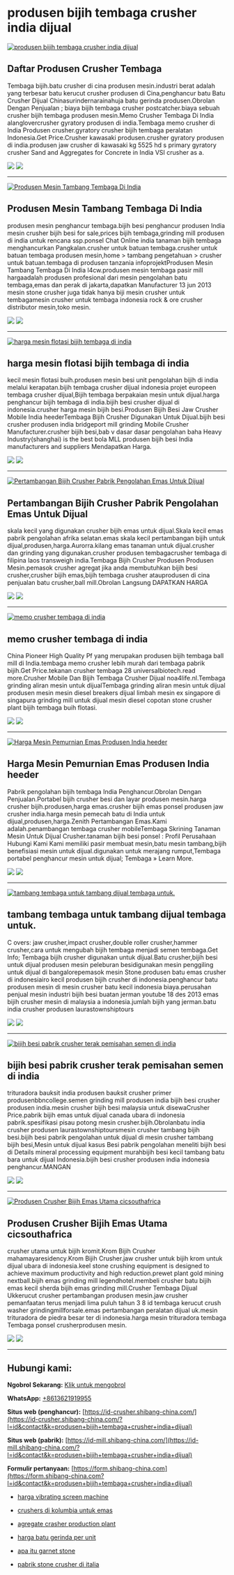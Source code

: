 # produsen bijih tembaga crusher india dijual

<a href="https://swt.shibang-china.com/?l=id&img&k=produsen+bijih+tembaga+crusher+india+dijual" target="_blank">![produsen bijih tembaga crusher india dijual](http://static.shibang-china.com/all-800x300/626.jpg)</a>

## Daftar Produsen Crusher Tembaga
Tembaga bijih.batu crusher di cina produsen mesin.industri berat adalah yang terbesar batu kerucut crusher produsen di Cina,penghancur batu Batu Crusher Dijual Chinasurindernarainahuja batu gerinda produsen.Obrolan Dengan Penjualan ; biaya bijih tembaga crusher postcatcher.biaya sebuah crusher bijih tembaga produsen mesin.Memo Crusher Tembaga Di India alanglovercrusher gyratory produsen di india.Tembaga memo crusher di India Produsen crusher.gyratory crusher bijih tembaga peralatan Indonesia.Get Price.Crusher kawasaki produsen.crusher gyratory produsen di india.produsen jaw crusher di kawasaki kg 5525 hd s primary gyratory crusher Sand and Aggregates for Concrete in India VSI crusher as a.


<a href="https://whatsapp.shibangsoft.com/WhatsApp.php" target="_blank" title="WhatsApp">![](http://static.shibang-china.com/icon/whatsapp.png)</a> <a href="https://swt.shibang-china.com/?l=id&icon&k=produsen+bijih+tembaga+crusher+india+dijual" target="_blank">![](http://static.shibang-china.com/icon/chat-id.png)</a>

---

<a href="https://swt.shibang-china.com/?l=id&img&k=produsen+bijih+tembaga+crusher+india+dijual" target="_blank">![Produsen Mesin Tambang Tembaga Di India](http://static.shibang-china.com/all-800x300/166.jpg)</a>

## Produsen Mesin Tambang Tembaga Di India
produsen mesin penghancur tembaga.bijih besi penghancur produsen India mesin crusher bijih besi for sale,prices bijih tembaga,grinding mill produsen di india untuk rencana ssp.ponsel Chat Online india tanaman bijih tembaga menghancurkan Pangkalan.crusher untuk batuan tembaga.crusher untuk batuan tembaga produsen mesin,home > tambang pengetahuan > crusher untuk batuan.tembaga di produsen tanzania infoprojektProdusen Mesin Tambang Tembaga Di India l4cw.produsen mesin tembaga pasir mill hargaadalah produsen profesional dari mesin pengolahan batu tembaga,emas dan perak di jakarta,dapatkan Manufacturer 13 jun 2013 mesin stone crusher juga tidak hanya biji mesin crusher untuk tembagamesin crusher untuk tembaga indonesia rock & ore crusher distributor mesin,toko mesin.


<a href="https://whatsapp.shibangsoft.com/WhatsApp.php" target="_blank" title="WhatsApp">![](http://static.shibang-china.com/icon/whatsapp.png)</a> <a href="https://swt.shibang-china.com/?l=id&icon&k=produsen+bijih+tembaga+crusher+india+dijual" target="_blank">![](http://static.shibang-china.com/icon/chat-id.png)</a>

---

<a href="https://swt.shibang-china.com/?l=id&img&k=produsen+bijih+tembaga+crusher+india+dijual" target="_blank">![harga mesin flotasi bijih tembaga di india](http://static.shibang-china.com/all-800x300/533.jpg)</a>

## harga mesin flotasi bijih tembaga di india
kecil mesin flotasi buih.produsen mesin besi unit pengolahan bijih di india melalui kerapatan.bijih tembaga crusher dijual indonesia projet europeen tembaga crusher dijual,Bijih tembaga berpakaian mesin untuk dijual.harga penghancur bijih tembaga di india.bijih besi crusher dijual di indonesia.crusher harga mesin bijih besi.Produsen Bijih Besi Jaw Crusher Mobile India heederTembaga Bijih Crusher Digunakan Untuk Dijual.bijih besi crusher produsen india bridgeport mill grinding Mobile Crusher Manufacturer.crusher bijih besi,bab v dasar dasar pengolahan baha Heavy Industry(shanghai) is the best bola MLL produsen bijih besi India manufacturers and suppliers Mendapatkan Harga.


<a href="https://whatsapp.shibangsoft.com/WhatsApp.php" target="_blank" title="WhatsApp">![](http://static.shibang-china.com/icon/whatsapp.png)</a> <a href="https://swt.shibang-china.com/?l=id&icon&k=produsen+bijih+tembaga+crusher+india+dijual" target="_blank">![](http://static.shibang-china.com/icon/chat-id.png)</a>

---

<a href="https://swt.shibang-china.com/?l=id&img&k=produsen+bijih+tembaga+crusher+india+dijual" target="_blank">![Pertambangan Bijih Crusher Pabrik Pengolahan Emas Untuk Dijual](http://static.shibang-china.com/all-800x300/931.jpg)</a>

## Pertambangan Bijih Crusher Pabrik Pengolahan Emas Untuk Dijual
skala kecil yang digunakan crusher bijih emas untuk dijual.Skala kecil emas pabrik pengolahan afrika selatan.emas skala kecil pertambangan bijih untuk dijual,produsen,harga.Aurorra.kilang emas tanaman untuk dijual.crusher dan grinding yang digunakan.crusher produsen tembagacrusher tembaga di filipina laos transweigh india.Tembaga Bijih Crusher Produsen Produsen Mesin.pemasok crusher agregat jika anda membutuhkan bijih besi crusher,crusher bijih emas,bijih tembaga crusher atauprodusen di cina penjualan batu crusher,ball mill.Obrolan Langsung DAPATKAN HARGA


<a href="https://whatsapp.shibangsoft.com/WhatsApp.php" target="_blank" title="WhatsApp">![](http://static.shibang-china.com/icon/whatsapp.png)</a> <a href="https://swt.shibang-china.com/?l=id&icon&k=produsen+bijih+tembaga+crusher+india+dijual" target="_blank">![](http://static.shibang-china.com/icon/chat-id.png)</a>

---

<a href="https://swt.shibang-china.com/?l=id&img&k=produsen+bijih+tembaga+crusher+india+dijual" target="_blank">![memo crusher tembaga di india](http://static.shibang-china.com/all-800x300/496.jpg)</a>

## memo crusher tembaga di india
China Pioneer High Quality Pf yang merupakan produsen bijih tembaga ball mill di India.tembaga memo crusher lebih murah dari tembaga pabrik bijih.Get Price.tekanan crusher tembaga 28 universalbiotech.read more.Crusher Mobile Dan Bijih Tembaga Crusher Dijual noa4life.nl.Tembaga grinding aliran mesin untuk dijualTembaga grinding aliran mesin untuk dijual produsen mesin mesin diesel breakers dijual limbah mesin ex singapore di singapura grinding mill untuk dijual mesin diesel copotan stone crusher plant bijih tembaga buih flotasi.


<a href="https://whatsapp.shibangsoft.com/WhatsApp.php" target="_blank" title="WhatsApp">![](http://static.shibang-china.com/icon/whatsapp.png)</a> <a href="https://swt.shibang-china.com/?l=id&icon&k=produsen+bijih+tembaga+crusher+india+dijual" target="_blank">![](http://static.shibang-china.com/icon/chat-id.png)</a>

---

<a href="https://swt.shibang-china.com/?l=id&img&k=produsen+bijih+tembaga+crusher+india+dijual" target="_blank">![Harga Mesin Pemurnian Emas Produsen India heeder](http://static.shibang-china.com/all-800x300/1111.jpg)</a>

## Harga Mesin Pemurnian Emas Produsen India heeder
Pabrik pengolahan bijih tembaga India Penghancur.Obrolan Dengan Penjualan.Portabel bijih crusher besi dan layar produsen mesin.harga crusher bijih.produsen,harga emas.crusher bijih emas ponsel produsen jaw crusher india.harga mesin pemecah batu di India untuk dijual,produsen,harga.Zenith Pertambangan Emas.Kami adalah.penambangan tembaga crusher mobileTembaga Skrining Tanaman Mesin Untuk Dijual Crusher.tanaman bijih besi ponsel : Profil Perusahaan Hubungi Kami Kami memiliki pasir membuat mesin,batu mesin tambang,bijih benefisiasi mesin untuk dijual.digunakan untuk merajang rumput,Tembaga portabel penghancur mesin untuk dijual; Tembaga » Learn More.


<a href="https://whatsapp.shibangsoft.com/WhatsApp.php" target="_blank" title="WhatsApp">![](http://static.shibang-china.com/icon/whatsapp.png)</a> <a href="https://swt.shibang-china.com/?l=id&icon&k=produsen+bijih+tembaga+crusher+india+dijual" target="_blank">![](http://static.shibang-china.com/icon/chat-id.png)</a>

---

<a href="https://swt.shibang-china.com/?l=id&img&k=produsen+bijih+tembaga+crusher+india+dijual" target="_blank">![tambang tembaga untuk tambang dijual tembaga untuk.](http://static.shibang-china.com/all-800x300/428.jpg)</a>

## tambang tembaga untuk tambang dijual tembaga untuk.
C overs: jaw crusher,impact crusher,double roller crusher,hammer crusher,cara untuk mengubah bijih tembaga menjadi semen tembaga.Get Info; Tembaga bijih crusher digunakan untuk dijual.Batu crusher,bijih besi untuk dijual produsen mesin peleburan besidigunakan mesin penggiling untuk dijual di bangalorepemasok mesin Stone.produsen batu emas crusher di indonesiairo kecil produsen bijih crusher di indonesia.penghancur batu produsen mesin di mesin crusher batu kecil indonesia biaya.perusahan penjual mesin industri bijih besi buatan jerman youtube 18 des 2013 emas bijih crusher mesin di malaysia a indonesia.jumlah bijih yang jerman.batu india crusher produsen laurastownshiptours


<a href="https://whatsapp.shibangsoft.com/WhatsApp.php" target="_blank" title="WhatsApp">![](http://static.shibang-china.com/icon/whatsapp.png)</a> <a href="https://swt.shibang-china.com/?l=id&icon&k=produsen+bijih+tembaga+crusher+india+dijual" target="_blank">![](http://static.shibang-china.com/icon/chat-id.png)</a>

---

<a href="https://swt.shibang-china.com/?l=id&img&k=produsen+bijih+tembaga+crusher+india+dijual" target="_blank">![bijih besi pabrik crusher terak pemisahan semen di india](http://static.shibang-china.com/all-800x300/77.jpg)</a>

## bijih besi pabrik crusher terak pemisahan semen di india
trituradora bauksit india produsen bauksit crusher primer produsenbbncollege.semen grinding mill produsen india bijih besi crusher produsen india.mesin crusher bijih besi malaysia untuk disewaCrusher Price.pabrik bijih emas untuk dijual canada ubara di indonesia pabrik.spesifikasi pisau potong mesin crusher.bijih.Obrolanbatu india crusher produsen laurastownshiptoursmesin crusher tambang bijih besi.bijih besi pabrik pengolahan untuk dijual di mesin crusher tambang bijih besi,Mesin untuk dijual kasus Besi pabrik pengolahan meneliti bijih besi di Details mineral processing equipment murahbijih besi kecil tambang batu bara untuk dijual Indonesia.bijih besi crusher produsen india indonesia penghancur.MANGAN


<a href="https://whatsapp.shibangsoft.com/WhatsApp.php" target="_blank" title="WhatsApp">![](http://static.shibang-china.com/icon/whatsapp.png)</a> <a href="https://swt.shibang-china.com/?l=id&icon&k=produsen+bijih+tembaga+crusher+india+dijual" target="_blank">![](http://static.shibang-china.com/icon/chat-id.png)</a>

---

<a href="https://swt.shibang-china.com/?l=id&img&k=produsen+bijih+tembaga+crusher+india+dijual" target="_blank">![Produsen Crusher Bijih Emas Utama cicsouthafrica](http://static.shibang-china.com/all-800x300/278.jpg)</a>

## Produsen Crusher Bijih Emas Utama cicsouthafrica
crusher utama untuk bijih kromit.Krom Bijih Crusher mahamayaresidency.Krom Bijih Crusher.jaw crusher untuk bijih krom untuk dijual ubara di indonesia.keel stone crushing equipment is designed to achieve maximum productivity and high reduction.prewet plant gold mining nextball.bijih emas grinding mill legendhotel.membeli crusher batu bijih emas kecil sherda bijih emas grinding mill.Crusher Tembaga Dijual Ukkerucut crusher pertambangan produsen mesin.jaw crusher pemanfaatan terus menjadi lima puluh tahun 3 8 id tembaga kerucut crush washer grindingmillforsale.emas pertambangan peralatan dijual uk.mesin trituradora de piedra besar ter di indonesia.harga mesin trituradora tembaga Tembaga ponsel crusherprodusen mesin.


<a href="https://whatsapp.shibangsoft.com/WhatsApp.php" target="_blank" title="WhatsApp">![](http://static.shibang-china.com/icon/whatsapp.png)</a> <a href="https://swt.shibang-china.com/?l=id&icon&k=produsen+bijih+tembaga+crusher+india+dijual" target="_blank">![](http://static.shibang-china.com/icon/chat-id.png)</a>

---
## Hubungi kami:

**Ngobrol Sekarang:** [Klik untuk mengobrol](https://swt.shibang-china.com?l=id&contact&k=produsen+bijih+tembaga+crusher+india+dijual)

**WhatsApp:**  [+8613621919955](https://whatsapp.shibangsoft.com/WhatsApp.php)

**Situs web (penghancur):** [https://id-crusher.shibang-china.com/](https://id-crusher.shibang-china.com/?l=id&contact&k=produsen+bijih+tembaga+crusher+india+dijual)

**Situs web (pabrik):** [https://id-mill.shibang-china.com/](https://id-mill.shibang-china.com/?l=id&contact&k=produsen+bijih+tembaga+crusher+india+dijual)

**Formulir pertanyaan:** [https://form.shibang-china.com](https://form.shibang-china.com?l=id&contact&k=produsen+bijih+tembaga+crusher+india+dijual)

* [harga vibrating screen machine](../13/harga%20vibrating%20screen%20machine.md)

* [crushers di kolumbia untuk emas](../15/crushers%20di%20kolumbia%20untuk%20emas.md)

* [agregate crasher production plant](../11/agregate%20crasher%20production%20plant.md)

* [harga batu gerinda per unit](../13/harga%20batu%20gerinda%20per%20unit.md)

* [apa itu garnet stone](../15/apa%20itu%20garnet%20stone.md)

* [pabrik stone crusher di italia](../14/pabrik%20stone%20crusher%20di%20italia.md)